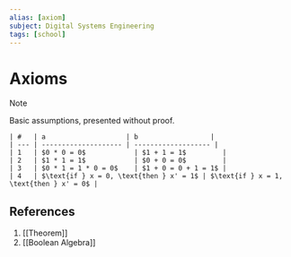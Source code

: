 ```yaml
---
alias: [axiom]
subject: Digital Systems Engineering
tags: [school]
---
```

# Axioms

> [!note] 
Basic assumptions, presented without proof.

```ad-info
| #   | a                    | b                  |
| --- | -------------------- | ------------------- |
| 1   | $0 * 0 = 0$            | $1 + 1 = 1$         |
| 2   | $1 * 1 = 1$            | $0 + 0 = 0$         |
| 3   | $0 * 1 = 1 * 0 = 0$    | $1 + 0 = 0 + 1 = 1$ |
| 4   | $\text{if } x = 0, \text{then } x' = 1$ | $\text{if } x = 1, \text{then } x' = 0$ |
```

## References
1. [[Theorem]]
2. [[Boolean Algebra]]